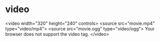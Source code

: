 # video
&lt;video width="320" height="240" controls>   &lt;source src="movie.mp4" type="video/mp4">   &lt;source src="movie.ogg" type="video/ogg">   Your browser does not support the video tag. &lt;/video>
